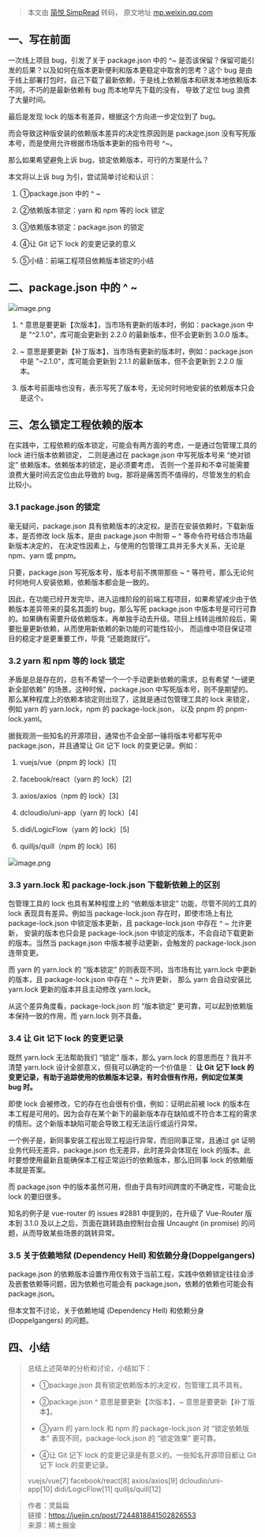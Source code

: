 > 本文由 [简悦 SimpRead](http://ksria.com/simpread/) 转码， 原文地址 [mp.weixin.qq.com](https://mp.weixin.qq.com/s/HYSLu6pKfZzfc6LRqE-vmg)

一、写在前面
------

一次线上项目 bug，引发了关于 package.json 中的 ^~ 是否该保留？保留可能引发的后果？以及如何在版本更新便利和版本更稳定中取舍的思考？这个 bug 是由于线上部署打包时，自己下载了最新依赖，于是线上依赖版本和研发本地依赖版本不同，不巧的是最新依赖有 bug 而本地早先下载的没有， 导致了定位 bug 浪费了大量时间。

最后是发现 lock 的版本有差异，根据这个方向进一步定位到了 bug。

而会导致这种版安装的依赖版本差异的决定性原因则是 package.json 没有写死版本号，而是使用允许根据市场版本更新的指令符号 ^~。

那么如果希望避免上诉 bug，锁定依赖版本，可行的方案是什么？

本文将以上诉 bug 为引，尝试简单讨论和认识：

1.  ①package.json 中的 ^ ~
    
2.  ②依赖版本锁定：yarn 和 npm 等的 lock 锁定
    
3.  ③依赖版本锁定：package.json 的锁定
    
4.  ④让 Git 记下 lock 的变更记录的意义
    
5.  ⑤小结：前端工程项目依赖版本锁定的小结
    

二、package.json 中的 ^ ~
---------------------

![](https://mmbiz.qpic.cn/mmbiz_jpg/TZL4BdZpLdiad0ZgfyoKclOibAsr756gRia512egRWpe7oc7ujekeIzovUZ98sfnJUv2fq9xcse9yXiaJHXXyLiaMOA/640?wx_fmt=jpeg&wxfrom=5&wx_lazy=1&wx_co=1)image.png

1.  ^ 意思是要更新【次版本】，当市场有更新的版本时，例如：package.json 中是 "^2.1.0"，库可能会更新到 2.2.0 的最新版本，但不会更新到 3.0.0 版本。
    
2.  ~ 意思是要更新【补丁版本】，当市场有更新的版本时，例如：package.json 中是 "~2.1.0"，库可能会更新到 2.1.1 的最新版本，但不会更新到 2.2.0 版本。
    
3.  版本号前面啥也没有，表示写死了版本号，无论何时何地安装的依赖版本只会是这个。
    

三、怎么锁定工程依赖的版本
-------------

在实践中，工程依赖的版本锁定，可能会有两方面的考虑，一是通过包管理工具的 lock 进行版本依赖锁定， 二则是通过在 package.json 中写死版本号来 “绝对锁定” 依赖版本。依赖版本的锁定，是必须要考虑， 否则一个差异和不幸可能需要浪费大量时间去定位由此导致的 bug，那将是痛苦而不值得的，尽管发生的机会比较小。

### 3.1 package.json 的锁定

毫无疑问，package.json 具有依赖版本的决定权。是否在安装依赖时，下载新版本，是否修改 lock 版本，是由 package.json 中附带 ~ ^ 等命令符号结合市场最新版本决定的， 在决定性因素上，与使用的包管理工具并无多大关系，无论是 npm、yarn 或 pnpm。

只要，package.json 写死版本号，版本号前不携带那些 ~ ^ 等符号，那么无论何时何地何人安装依赖，依赖版本都会是一致的。

因此，在功能已经开发完毕，进入运维阶段的前端工程项目，如果希望减少由于依赖版本差异带来的莫名其面的 bug，那么写死 package.json 中版本号是可行可靠的。如果确有需要升级依赖版本，再单独手动去升级。项目上线转运维阶段后，需要批量更新依赖，从而使用新依赖的新功能的可能性较小， 而运维中项目保证项目的稳定才是更重要工作，毕竟 “还能跑就行”。

### 3.2 yarn 和 npm 等的 lock 锁定

矛盾是总是存在的，总有不希望一个一个手动更新依赖的需求，总有希望 “一键更新全部依赖” 的场景。这种时候，package.json 中写死版本号，则不是期望的。那么某种程度上的依赖本锁定则出现了，这就是通过包管理工具的 lock 来锁定，例如 yarn 的 yarn.lock，npm 的 package-lock.json， 以及 pnpm 的 pnpm-lock.yaml。

据我观测一些知名的开源项目，通常也不会全部一锤将版本号都写死中 package.json，并且通常让 Git 记下 lock 的变更记录。例如：

1.  vuejs/vue（pnpm 的 lock）[1]
    
2.  facebook/react（yarn 的 lock）[2]
    
3.  axios/axios（npm 的 lock）[3]
    
4.  dcloudio/uni-app（yarn 的 lock）[4]
    
5.  didi/LogicFlow（yarn 的 lock）[5]
    
6.  quilljs/quill（npm 的 lock）[6]
    

![](https://mmbiz.qpic.cn/mmbiz_jpg/TZL4BdZpLdiad0ZgfyoKclOibAsr756gRia53qW5fJD4kKtErF5NPGlAgsGsDdiazLEQmMZxWHibeP9ROEvtPTibwQag/640?wx_fmt=jpeg&wxfrom=5&wx_lazy=1&wx_co=1)image.png

### 3.3 yarn.lock 和 package-lock.json 下载新依赖上的区别

包管理工具的 lock 也具有某种程度上的 “依赖版本锁定” 功能，尽管不同的工具的 lock 表现具有差异。例如当 package-lock.json 存在时，即使市场上有比 package-lock.json 中锁定版本更新，且 package-lock.json 中存在 ^ ~ 允许更新， 安装的版本也只会是 package-lock.json 中锁定的版本，不会自动下载更新的版本。当然当 package.json 中版本被手动更新，会触发的 package-lock.json 连带变更。

而 yarn 的 yarn.lock 的 “版本锁定” 的则表现不同，当市场有比 yarn.lock 中更新的版本，且 package-lock.json 中存在 ^ ~ 允许更新， 那么 yarn 会自动安装比 yarn.lock 更新的版本并且主动修改 yarn.lock。

从这个差异角度看，package-lock.json 的 “版本锁定” 更可靠，可以起到依赖版本保持一致的作用，而 yarn.lock 则不具备。

### 3.4 让 Git 记下 lock 的变更记录

既然 yarn.lock 无法帮助我们 “锁定” 版本，那么 yarn.lock 的意思而在？我并不清楚 yarn.lock 设计全部意义，但我可以确定的一个价值是： **让 Git 记下 lock 的变更记录，有助于追踪使用的依赖版本记录，有时会很有作用，例如定位某类 bug 时。**

即使 lock 会被修改，它的存在也会很有价值，例如：证明此前被 lock 的版本在本工程是可用的。因为会存在某个新下的最新版本存在缺陷或不符合本工程的需求的情形。这个新版本缺陷可能会导致工程无法运行或运行异常。

一个例子是，新同事安装工程出现工程运行异常，而旧同事正常，且通过 git 证明业务代码无差异，package.json 也无差异，此时差异会体现在 lock 的版本。此时要想使用最新且能确保本工程正常运行的依赖版本，那么旧同事 lock 的依赖版本就是答案。

而 package.json 中的版本虽然可用，但由于具有时间跨度的不确定性，可能会比 lock 的要旧很多。

知名的例子是 vue-router 的 issues #2881 中提到的，在升级了 Vue-Router 版本到 3.1.0 及以上之后，页面在跳转路由控制台会报 Uncaught (in promise) 的问题，从而导致某些场景的跳转异常。

### 3.5 关于依赖地狱 (Dependency Hell) 和依赖分身(Doppelgangers)

package.json 的依赖版本设置作用仅有效于当前工程，实践中依赖锁定往往会涉及嵌套依赖等问题，因为依赖也可能会有 package.json，依赖的依赖也可能会有 package.json。

但本文暂不讨论，关于依赖地域 (Dependency Hell) 和依赖分身 (Doppelgangers) 的问题。

四、小结
----

> 总结上述简单的分析和讨论，小结如下：
> 
> *   ①package.json 具有锁定依赖版本的决定权，包管理工具不具有。
>     
> *   ②package.json ^ 意思是要更新【次版本】，~ 意思是要更新【补丁版本】。
>     
> *   ③yarn 的 yarn.lock 和 npm 的 package-lock.json 对 “锁定依赖版本” 表现不同，package-lock.json 的 “锁定效果” 更可靠。
>     
> *   ④让 Git 记下 lock 的变更记录是有意义的。一些知名开源项目都让 Git 记下 lock 的变更记录。
>     
> 
> vuejs/vue[7] facebook/react[8] axios/axios[9] dcloudio/uni-app[10] didi/LogicFlow[11] quilljs/quill[12]

> 作者：灵扁扁  
> 链接：https://juejin.cn/post/7244818841502826553  
> 来源：稀土掘金